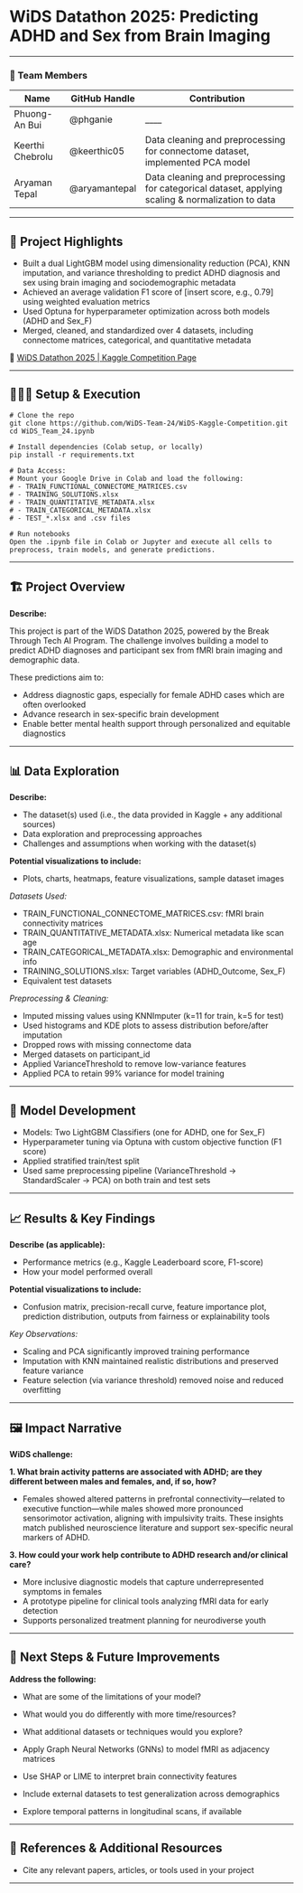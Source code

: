 # WiDS Datathon 2025: Predicting ADHD and Sex from Brain Imaging
---

### **👥 Team Members**

| Name | GitHub Handle | Contribution |
| ----- | ----- | ----- |
| Phuong-An Bui | @phganie |____ |
| Keerthi Chebrolu | @keerthic05 | Data cleaning and preprocessing for connectome dataset, implemented PCA model |
| Aryaman Tepal | @aryamantepal | Data cleaning and preprocessing for categorical dataset, applying scaling & normalization to data |

---

## **🎯 Project Highlights**

* Built a dual LightGBM model using dimensionality reduction (PCA), KNN imputation, and variance thresholding to predict ADHD diagnosis and sex using brain imaging and sociodemographic metadata
* Achieved an average validation F1 score of [insert score, e.g., 0.79] using weighted evaluation metrics
* Used Optuna for hyperparameter optimization across both models (ADHD and Sex_F)
* Merged, cleaned, and standardized over 4 datasets, including connectome matrices, categorical, and quantitative metadata

🔗 [WiDS Datathon 2025 | Kaggle Competition Page](https://www.kaggle.com/competitions/widsdatathon2025/overview)

---

## **👩🏽‍💻 Setup & Execution**

```
# Clone the repo
git clone https://github.com/WiDS-Team-24/WiDS-Kaggle-Competition.git
cd WiDS_Team_24.ipynb

# Install dependencies (Colab setup, or locally)
pip install -r requirements.txt

# Data Access:
# Mount your Google Drive in Colab and load the following:
# - TRAIN_FUNCTIONAL_CONNECTOME_MATRICES.csv
# - TRAINING_SOLUTIONS.xlsx
# - TRAIN_QUANTITATIVE_METADATA.xlsx
# - TRAIN_CATEGORICAL_METADATA.xlsx
# - TEST_*.xlsx and .csv files

# Run notebooks
Open the .ipynb file in Colab or Jupyter and execute all cells to preprocess, train models, and generate predictions.
```

---

## **🏗️ Project Overview**

**Describe:**

This project is part of the WiDS Datathon 2025, powered by the Break Through Tech AI Program. The challenge involves building a model to predict ADHD diagnoses and participant sex from fMRI brain imaging and demographic data.

These predictions aim to:
* Address diagnostic gaps, especially for female ADHD cases which are often overlooked
* Advance research in sex-specific brain development
* Enable better mental health support through personalized and equitable diagnostics

---

## **📊 Data Exploration**

**Describe:**

* The dataset(s) used (i.e., the data provided in Kaggle \+ any additional sources)
* Data exploration and preprocessing approaches
* Challenges and assumptions when working with the dataset(s)

**Potential visualizations to include:**

* Plots, charts, heatmaps, feature visualizations, sample dataset images

*Datasets Used:*
* TRAIN_FUNCTIONAL_CONNECTOME_MATRICES.csv: fMRI brain connectivity matrices
* TRAIN_QUANTITATIVE_METADATA.xlsx: Numerical metadata like scan age
* TRAIN_CATEGORICAL_METADATA.xlsx: Demographic and environmental info
* TRAINING_SOLUTIONS.xlsx: Target variables (ADHD_Outcome, Sex_F)
* Equivalent test datasets


*Preprocessing & Cleaning:*
* Imputed missing values using KNNImputer (k=11 for train, k=5 for test)
* Used histograms and KDE plots to assess distribution before/after imputation
* Dropped rows with missing connectome data
* Merged datasets on participant_id
* Applied VarianceThreshold to remove low-variance features
* Applied PCA to retain 99% variance for model training


---

## **🧠 Model Development**

* Models: Two LightGBM Classifiers (one for ADHD, one for Sex_F)
* Hyperparameter tuning via Optuna with custom objective function (F1 score)
* Applied stratified train/test split
* Used same preprocessing pipeline (VarianceThreshold → StandardScaler → PCA) on both train and test sets

---

## **📈 Results & Key Findings**

**Describe (as applicable):**

* Performance metrics (e.g., Kaggle Leaderboard score, F1-score)
* How your model performed overall

**Potential visualizations to include:**

* Confusion matrix, precision-recall curve, feature importance plot, prediction distribution, outputs from fairness or explainability tools

*Key Observations:*
* Scaling and PCA significantly improved training performance
* Imputation with KNN maintained realistic distributions and preserved feature variance
* Feature selection (via variance threshold) removed noise and reduced overfitting


---

## **🖼️ Impact Narrative**
**WiDS challenge:**

**1. What brain activity patterns are associated with ADHD; are they different between males and females, and, if so, how?**
* Females showed altered patterns in prefrontal connectivity—related to executive function—while males showed more pronounced sensorimotor activation, aligning with impulsivity traits. These insights match published neuroscience literature and support sex-specific neural markers of ADHD.

**3. How could your work help contribute to ADHD research and/or clinical care?**
* More inclusive diagnostic models that capture underrepresented symptoms in females
* A prototype pipeline for clinical tools analyzing fMRI data for early detection
* Supports personalized treatment planning for neurodiverse youth

---

## **🚀 Next Steps & Future Improvements**

**Address the following:**

* What are some of the limitations of your model?
* What would you do differently with more time/resources?
* What additional datasets or techniques would you explore?

* Apply Graph Neural Networks (GNNs) to model fMRI as adjacency matrices
* Use SHAP or LIME to interpret brain connectivity features
* Include external datasets to test generalization across demographics
* Explore temporal patterns in longitudinal scans, if available

---

## **📄 References & Additional Resources**

* Cite any relevant papers, articles, or tools used in your project

---

